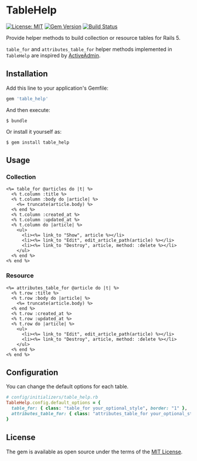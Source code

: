 # TableHelp

[![License: MIT](https://img.shields.io/badge/License-MIT-blue.svg)](https://opensource.org/licenses/MIT)
[![Gem Version](https://badge.fury.io/rb/table_help.svg)](https://badge.fury.io/rb/table_help)
[![Build Status](https://travis-ci.org/yhirano55/table_help.svg?branch=master)](https://travis-ci.org/yhirano55/table_help)

Provide helper methods to build collection or resource tables for Rails 5.

`table_for` and `attributes_table_for` helper methods implemented in `TableHelp` are inspired by [ActiveAdmin](https://github.com/activeadmin/activeadmin).

## Installation

Add this line to your application's Gemfile:

```ruby
gem 'table_help'
```

And then execute:

    $ bundle

Or install it yourself as:

    $ gem install table_help

## Usage

### Collection

```html+erb
<%= table_for @articles do |t| %>
  <% t.column :title %>
  <% t.column :body do |article| %>
    <%= truncate(article.body) %>
  <% end %>
  <% t.column :created_at %>
  <% t.column :updated_at %>
  <% t.column do |article| %>
    <ul>
      <li><%= link_to "Show", article %></li>
      <li><%= link_to "Edit", edit_article_path(article) %></li>
      <li><%= link_to "Destroy", article, method: :delete %></li>
    </ul>
  <% end %>
<% end %>
```

### Resource

```html+erb
<%= attributes_table_for @article do |t| %>
  <% t.row :title %>
  <% t.row :body do |article| %>
    <%= truncate(article.body) %>
  <% end %>
  <% t.row :created_at %>
  <% t.row :updated_at %>
  <% t.row do |article| %>
    <ul>
      <li><%= link_to "Edit", edit_article_path(article) %></li>
      <li><%= link_to "Destroy", article, method: :delete %></li>
    </ul>
  <% end %>
<% end %>
```

## Configuration

You can change the default options for each table.

```ruby
# config/initializers/table_help.rb
TableHelp.config.default_options = {
  table_for: { class: "table_for your_optional_style", border: "1" },
  attributes_table_for: { class: "attributes_table_for your_optional_style", border: "0" },
}
```

## License

The gem is available as open source under the terms of the [MIT License](http://opensource.org/licenses/MIT).
